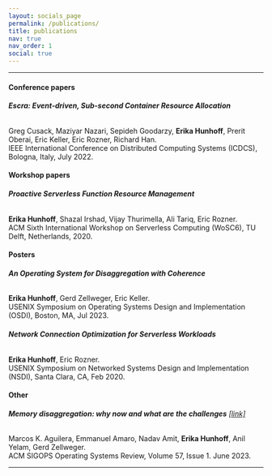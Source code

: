 ```yaml
---
layout: socials_page
permalink: /publications/
title: publications
nav: true
nav_order: 1
social: true
---
```


---

#### Conference papers
###### <b>Escra: Event-driven, Sub-second Container Resource Allocation</b> <a href="{{ 'escra.pdf' | prepend: 'assets/pdf/' | relative_url}}" target="_blank" rel="noopener noreferrer"><i class="fas fa-file-pdf"></i></a>
Greg Cusack, Maziyar Nazari, Sepideh Goodarzy, <b>Erika Hunhoff</b>, Prerit Oberai, Eric Keller, Eric Rozner, Richard Han. <br>
IEEE International Conference on Distributed Computing Systems (ICDCS), Bologna, Italy, July 2022. <br>

#### Workshop papers
###### <b>Proactive Serverless Function Resource Management</b> <a href="{{ 'wosc6.pdf' | prepend: 'assets/pdf/' | relative_url}}" target="_blank" rel="noopener noreferrer"><i class="fas fa-file-pdf"></i></a>
<b>Erika Hunhoff</b>, Shazal Irshad, Vijay Thurimella, Ali Tariq, Eric Rozner.<br>
ACM Sixth International Workshop on Serverless Computing (WoSC6), TU Delft, Netherlands, 2020.<br>

#### Posters
###### <b>An Operating System for Disaggregation with Coherence</b> <a href="{{ 'osdi2020_poster.pdf' | prepend: 'assets/pdf/' | relative_url}}" target="_blank" rel="noopener noreferrer"><i class="fas fa-file-pdf"></i></a>
<b>Erika Hunhoff</b>, Gerd Zellweger, Eric Keller.<br>
USENIX Symposium on Operating Systems Design and Implementation (OSDI), Boston, MA, Jul 2023. <br>

###### <b>Network Connection Optimization for Serverless Workloads</b> <a href="{{ 'nsdi2020_poster.pdf' | prepend: 'assets/pdf/' | relative_url}}" target="_blank" rel="noopener noreferrer"><i class="fas fa-file-pdf"></i></a>
<b>Erika Hunhoff</b>, Eric Rozner.<br>
USENIX Symposium on Networked Systems Design and Implementation (NSDI), Santa Clara, CA, Feb 2020. <br>

#### Other
###### <b>Memory disaggregation: why now and what are the challenges</b> [[link]](https://dl.acm.org/doi/10.1145/3606557.3606563) <br>
Marcos K. Aguilera, Emmanuel Amaro, Nadav Amit, <b>Erika Hunhoff</b>, Anil Yelam, Gerd Zellweger. <br>
ACM SIGOPS Operating Systems Review, Volume 57, Issue 1. June 2023. <br>

---
